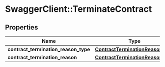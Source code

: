# SwaggerClient::TerminateContract

## Properties
Name | Type | Description | Notes
------------ | ------------- | ------------- | -------------
**contract_termination_reason_type** | [**ContractTerminationReasonType**](ContractTerminationReasonType.md) |  | 
**contract_termination_reason** | [**ContractTerminationReason**](ContractTerminationReason.md) |  | [optional] 


